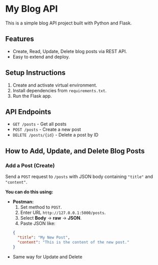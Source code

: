 # My Blog API

This is a simple blog API project built with Python and Flask.

## Features
- Create, Read, Update, Delete blog posts via REST API.
- Easy to extend and deploy.

## Setup Instructions
1. Create and activate virtual environment.
2. Install dependencies from `requirements.txt`.
3. Run the Flask app.

## API Endpoints
- `GET /posts` - Get all posts
- `POST /posts` - Create a new post
- `DELETE /posts/{id}` - Delete a post by ID

## How to Add, Update, and Delete Blog Posts

### Add a Post (Create)
Send a `POST` request to `/posts` with JSON body containing `"title"` and `"content"`.

**You can do this using:**

- **Postman:**  
  1. Set method to `POST`.  
  2. Enter URL `http://127.0.0.1:5000/posts`.  
  3. Select **Body** → **raw** → **JSON**.  
  4. Paste JSON like:  
  ```json
  {
    "title": "My New Post",
    "content": "This is the content of the new post."
  }

- Same way for Update and Delete

